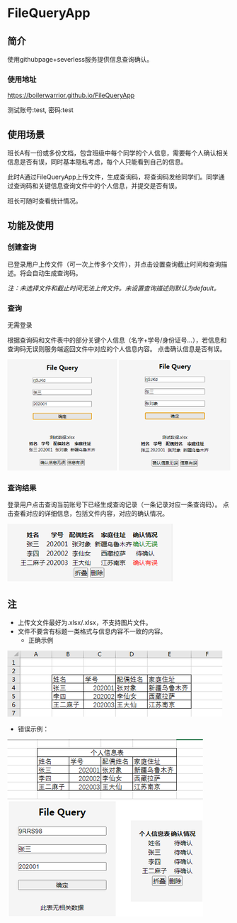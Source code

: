 # FileQueryApp

## 简介
使用githubpage+severless服务提供信息查询确认。
### 使用地址
https://boilerwarrior.github.io/FileQueryApp

测试账号:test, 密码:test
## 使用场景
班长A有一份或多份文档，包含班级中每个同学的个人信息，需要每个人确认相关信息是否有误，同时基本隐私考虑，每个人只能看到自己的信息。

此时A通过FileQueryApp上传文件，生成查询码，将查询码发给同学们。同学通过查询码和关键信息查询文件中的个人信息，并提交是否有误。

班长可随时查看统计情况。
## 功能及使用
### 创建查询
已登录用户上传文件（可一次上传多个文件），并点击设置查询截止时间和查询描述。将会自动生成查询码。

*注：未选择文件和截止时间无法上传文件。未设置查询描述则默认为default。*
### 查询
无需登录

根据查询码和文件表中的部分关键个人信息（名字+学号/身份证号...），若信息和查询码无误则服务端返回文件中对应的个人信息内容。
点击确认信息是否有误。

![query](desImages/query.png)
### 查询结果
登录用户点击查询当前账号下已经生成查询记录（一条记录对应一条查询码）。
点击查看对应的详细信息，包括文件内容，对应的确认情况。

![result](./desImages/result.png)
## 注
* 上传文文件最好为.xlsx/.xlsx，不支持图片文件。
* 文件不要含有标题一类格式与信息内容不一致的内容。    
  - 正确示例
  
![filedata](./desImages/filedata.png)
  - 错误示例：
  
![filedata](./desImages/wrongdata.png)
